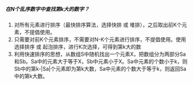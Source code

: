 ##### 在N个乱序数字中查找第k大的数字？
1. 对所有元素进行排序（最快排序算法，选择快排 或 堆排），之后取出前K个元素，不提倡使用。
2. 只需要对前K个元素排序，不需要对N-K个元素进行排序，不提倡使用。使用 选择排序 或 起泡排序，进行K次选择，可得到第k大的数
3. 利用快速排序的思想，从数组S中随机找出一个元素X，把数组分为两部分Sa和Sb。Sa中的元素大于等于X，Sb中元素小于X。Sa中元素的个数小于k，则Sb中的第k-|Sa|个元素即为第k大数，Sa中元素的个数大于等于k，则返回Sa中的第k大数。

